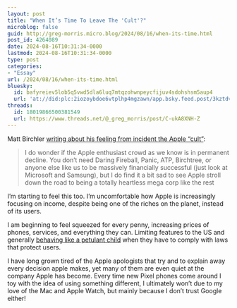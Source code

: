 ```yaml
---
layout: post
title: "When It’s Time To Leave The 'Cult'?"
microblog: false
guid: http://greg-morris.micro.blog/2024/08/16/when-its-time.html
post_id: 4264089
date: 2024-08-16T10:31:34-0000
lastmod: 2024-08-16T10:31:34-0000
type: post
categories:
- "Essay"
url: /2024/08/16/when-its-time.html
bluesky:
  id: bafyreiev5lob5q5vwd5dla6luq7mtqzohwnpeycfijuv4sdohshsm5aup4
  url: 'at://did:plc:2iozoybdoe6vtplhp4mgzawn/app.bsky.feed.post/3kztdvjg5bq2i'
threads:
  id: 18019866500381549
  url: https://www.threads.net/@_greg_morris/post/C-ukA8XNH-Z
---
```

Matt Birchler [writing about his feeling from incident the Apple “cult”](https://birchtree.me/blog/is-this-the-slow-decline-of-the-apple-cult/): 

> I do wonder if the Apple enthusiast crowd as we know is in permanent decline. You don’t need Daring Fireball, Panic, ATP, Birchtree, or anyone else like us to be massively financially successful (just look at Microsoft and Samsung), but I do find it a bit sad to see Apple stroll down the road to being a totally heartless mega corp like the rest

I’m starting to feel this too. I’m uncomfortable how Apple is increasingly focusing on income, despite being one of the riches on the planet, instead of its users.

I am beginning to feel squeezed for every penny, increasing prices of phones, services, and everything they can. Limiting features to the US and generally [behaving like a petulant child](https://www.euractiv.com/section/digital/news/eu-competition-commissioner-says-apples-decision-to-pull-ai-from-eu-shows-anticompetitive-behavior/) when they have to comply with laws that protect users.

I have long grown tired of the Apple apologists that try and to explain away every decision apple makes, yet many of them are even quiet at the company Apple has become. Every time new Pixel phones come around I toy with the idea of using something different, I ultimately won’t due to my love of the Mac and Apple Watch, but mainly because I don’t trust Google either! 

